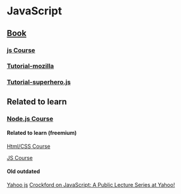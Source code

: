 # JavaScript

## [Book](https://eloquentjavascript.net/)

### [js Course](http://www.w3schools.com/)

### [Tutorial-mozilla](https://developer.mozilla.org/en-US/Learn/Getting_started_with_the_web/JavaScript_basics)
### [Tutorial-superhero.js](http://superherojs.com/)

## Related to learn
### [Node.js Course](https://nodeschool.io/)


#### Related to learn (freemium)
[Html/CSS Course](http://www.codecademy.com/en/tracks/web)

[JS Course](https://www.codecademy.com/catalog/language/javascript)

#### Old outdated
[Yahoo js](https://clarle.github.io/yui3/)
[Crockford on JavaScript: A Public Lecture Series at Yahoo!](https://developer.yahoo.com/yui/theater/)
